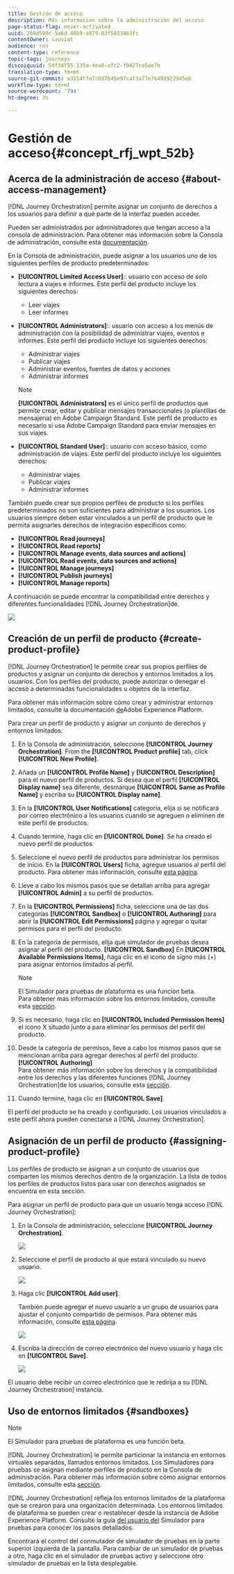 ```yaml
---
title: Gestión de acceso
description: Más información sobre la administración del acceso
page-status-flag: never-activated
uuid: 269d590c-5a6d-40b9-a879-02f5033863fc
contentOwner: sauviat
audience: rns
content-type: reference
topic-tags: journeys
discoiquuid: 5df34f55-135a-4ea8-afc2-f9427ce5ae7b
translation-type: tm+mt
source-git-commit: a3114ffe7c087645e97caf3a77e7649d922945eb
workflow-type: tm+mt
source-wordcount: '794'
ht-degree: 3%

---
```



# Gestión de acceso{#concept_rfj_wpt_52b}

## Acerca de la administración de acceso {#about-access-management}

[!DNL Journey Orchestration] permite asignar un conjunto de derechos a los usuarios para definir a qué parte de la interfaz pueden acceder.

Pueden ser administrados por administradores que tengan acceso a la consola de administración. Para obtener más información sobre la Consola de administración, consulte esta [documentación](https://helpx.adobe.com/es/enterprise/managing/user-guide.html).

En la Consola de administración, puede asignar a los usuarios uno de los siguientes perfiles de producto predeterminados:

* **[!UICONTROL Limited Access User]**:: usuario con acceso de solo lectura a viajes e informes. Este perfil del producto incluye los siguientes derechos:
   * Leer viajes
   * Leer informes

* **[!UICONTROL Administrators]**:: usuario con acceso a los menús de administración con la posibilidad de administrar viajes, eventos e informes. Este perfil del producto incluye los siguientes derechos:
   * Administrar viajes
   * Publicar viajes
   * Administrar eventos, fuentes de datos y acciones
   * Administrar informes
   >[!NOTE]
   >
   >**[!UICONTROL Administrators]** es el único perfil de productos que permite crear, editar y publicar mensajes transaccionales (o plantillas de mensajería) en Adobe Campaign Standard. Este perfil de producto es necesario si usa Adobe Campaign Standard para enviar mensajes en sus viajes.

* **[!UICONTROL Standard User]**:: usuario con acceso básico, como administración de viajes. Este perfil del producto incluye los siguientes derechos:
   * Administrar viajes
   * Publicar viajes
   * Administrar informes

También puede crear sus propios perfiles de producto si los perfiles predeterminados no son suficientes para administrar a los usuarios.
Los usuarios siempre deben estar vinculados a un perfil de producto que le permita asignarles derechos de integración específicos como:

* **[!UICONTROL Read journeys]**
* **[!UICONTROL Read reports]**
* **[!UICONTROL Manage events, data sources and actions]**
* **[!UICONTROL Read events, data sources and actions]**
* **[!UICONTROL Manage journeys]**
* **[!UICONTROL Publish journeys]**
* **[!UICONTROL Manage reports]**

A continuación se puede encontrar la compatibilidad entre derechos y diferentes funcionalidades [!DNL Journey Orchestration]de.

![](../assets/journey_permission.png)

## Creación de un perfil de producto {#create-product-profile}

[!DNL Journey Orchestration] le permite crear sus propios perfiles de productos y asignar un conjunto de derechos y entornos limitados a los usuarios. Con los perfiles del producto, puede autorizar o denegar el acceso a determinadas funcionalidades u objetos de la interfaz.

Para obtener más información sobre cómo crear y administrar entornos limitados, consulte la documentación [de](https://docs.adobe.com/content/help/en/experience-platform/sandbox/ui/user-guide.html)Adobe Experience Platform.

Para crear un perfil de producto y asignar un conjunto de derechos y entornos limitados:

1. En la Consola de administración, seleccione **[!UICONTROL Journey Orchestration]**. From the **[!UICONTROL Product profile]** tab, click **[!UICONTROL New Profile]**.

1. Añada un **[!UICONTROL Profile Name]** y **[!UICONTROL Description]** para el nuevo perfil de productos. Si desea que el perfil **[!UICONTROL Display name]** sea diferente, desmarque **[!UICONTROL Same as Profile Name]** y escriba su **[!UICONTROL Display name]**.

1. En la **[!UICONTROL User Notifications]** categoría, elija si se notificará por correo electrónico a los usuarios cuando se agreguen o eliminen de este perfil de productos.

1. Cuando termine, haga clic en **[!UICONTROL Done]**. Se ha creado el nuevo perfil de productos.

1. Seleccione el nuevo perfil de productos para administrar los permisos de inicio. En la **[!UICONTROL Users]** ficha, agregue usuarios al perfil del producto. Para obtener más información, consulte [esta página](../about/access-management.md#assigning-product-profile).

1. Lleve a cabo los mismos pasos que se detallan arriba para agregar **[!UICONTROL Admin]** a su perfil de productos.

1. En la **[!UICONTROL Permissions]** ficha, seleccione una de las dos categorías **[!UICONTROL Sandbox]** o **[!UICONTROL Authoring]** para abrir la **[!UICONTROL Edit Permissions]** página y agregar o quitar permisos para el perfil del producto.

1. En la categoría de permisos, elija qué simulador de pruebas desea asignar al perfil del producto. **[!UICONTROL Sandbox]** En **[!UICONTROL Available Permissions Items]**, haga clic en el icono de signo más (+) para asignar entornos limitados al perfil.

   >[!NOTE]
   >
   >El Simulador para pruebas de plataforma es una función beta.
   <br>Para obtener más información sobre los entornos limitados, consulte esta [sección](../about/access-management.md#sandboxes).

1. Si es necesario, haga clic en **[!UICONTROL Included Permission Items]** el icono X situado junto a para eliminar los permisos del perfil del producto.

1. Desde la categoría de permisos, lleve a cabo los mismos pasos que se mencionan arriba para agregar derechos al perfil del producto. **[!UICONTROL Authoring]**
   <br>Para obtener más información sobre los derechos y la compatibilidad entre los derechos y las diferentes funciones [!DNL Journey Orchestration]de los usuarios, consulte esta [sección](../about/access-management.md#about-access-management).

1. Cuando termine, haga clic en **[!UICONTROL Save]**.

El perfil del producto se ha creado y configurado. Los usuarios vinculados a este perfil ahora pueden conectarse a [!DNL Journey Orchestration].

## Asignación de un perfil de producto {#assigning-product-profile}

Los perfiles de producto se asignan a un conjunto de usuarios que comparten los mismos derechos dentro de la organización.
La lista de todos los perfiles de productos listos para usar con derechos asignados se encuentra en esta sección.

Para asignar un perfil de producto para que un usuario tenga acceso [!DNL Journey Orchestration]:

1. En la Consola de administración, seleccione **[!UICONTROL Journey Orchestration]**.

   ![](../assets/user_management.png)

1. Seleccione el perfil de producto al que estará vinculado su nuevo usuario.

   ![](../assets/user_management_2.png)

1. Haga clic **[!UICONTROL Add user]**.

   También puede agregar el nuevo usuario a un grupo de usuarios para ajustar el conjunto compartido de permisos. Para obtener más información, consulte [esta página](https://helpx.adobe.com/enterprise/using/user-groups.html).

   ![](../assets/user_management_3.png)

1. Escriba la dirección de correo electrónico del nuevo usuario y haga clic en **[!UICONTROL Save]**.

   ![](../assets/user_management_4.png)

El usuario debe recibir un correo electrónico que le redirija a su [!DNL Journey Orchestration] instancia.

## Uso de entornos limitados {#sandboxes}

>[!NOTE]
>
>El Simulador para pruebas de plataforma es una función beta.

[!DNL Journey Orchestration] le permite particionar la instancia en entornos virtuales separados, llamados entornos limitados.
Los Simuladores para pruebas se asignan mediante perfiles de producto en la Consola de administración. Para obtener más información sobre cómo asignar entornos limitados, consulte esta [sección](../about/access-management.md#create-product-profile).

[!DNL Journey Orchestration] refleja los entornos limitados de la plataforma que se crearon para una organización determinada.
Los entornos limitados de plataforma se pueden crear o restablecer desde la instancia de Adobe Experience Platform. Consulte la guía [del usuario del](https://docs.adobe.com/content/help/en/experience-platform/sandbox/ui/user-guide.html) Simulador para pruebas para conocer los pasos detallados.

Encontrará el control del conmutador de simulador de pruebas en la parte superior izquierda de la pantalla. Para cambiar de un simulador de pruebas a otro, haga clic en el simulador de pruebas activo y seleccione otro simulador de pruebas en la lista desplegable.
